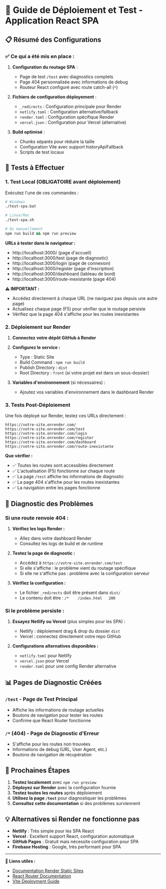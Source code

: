 # 🚀 Guide de Déploiement et Test - Application React SPA

## 📋 Résumé des Configurations

### ✅ Ce qui a été mis en place :

1. **Configuration du routage SPA** :
   - Page de test `/test` avec diagnostics complets
   - Page 404 personnalisée avec informations de debug
   - Routeur React configuré avec route catch-all (`*`)

2. **Fichiers de configuration déployement** :
   - `_redirects` : Configuration principale pour Render
   - `netlify.toml` : Configuration alternative/fallback
   - `render.toml` : Configuration spécifique Render
   - `vercel.json` : Configuration pour Vercel (alternative)

3. **Build optimisé** :
   - Chunks séparés pour réduire la taille
   - Configuration Vite avec support historyApiFallback
   - Scripts de test locaux

## 🧪 Tests à Effectuer

### 1. Test Local (OBLIGATOIRE avant déploiement)

Exécutez l'une de ces commandes :
```bash
# Windows
./test-spa.bat

# Linux/Mac
./test-spa.sh

# Ou manuellement
npm run build && npm run preview
```

**URLs à tester dans le navigateur :**
- http://localhost:3000/ (page d'accueil)
- http://localhost:3000/test (page de diagnostic)
- http://localhost:3000/login (page de connexion)
- http://localhost:3000/register (page d'inscription)
- http://localhost:3000/dashboard (tableau de bord)
- http://localhost:3000/route-inexistante (page 404)

**⚠️ IMPORTANT :** 
- Accédez directement à chaque URL (ne naviguez pas depuis une autre page)
- Actualisez chaque page (F5) pour vérifier que le routage persiste
- Vérifiez que la page 404 s'affiche pour les routes inexistantes

### 2. Déploiement sur Render

1. **Connectez votre dépôt GitHub à Render**
2. **Configurez le service :**
   - Type : Static Site
   - Build Command : `npm run build`
   - Publish Directory : `dist`
   - Root Directory : `front` (si votre projet est dans un sous-dossier)

3. **Variables d'environnement** (si nécessaires) :
   - Ajoutez vos variables d'environnement dans le dashboard Render

### 3. Tests Post-Déploiement

Une fois déployé sur Render, testez ces URLs directement :

```
https://votre-site.onrender.com/
https://votre-site.onrender.com/test
https://votre-site.onrender.com/login  
https://votre-site.onrender.com/register
https://votre-site.onrender.com/dashboard
https://votre-site.onrender.com/route-inexistante
```

**Que vérifier :**
- ✅ Toutes les routes sont accessibles directement
- ✅ L'actualisation (F5) fonctionne sur chaque route
- ✅ La page `/test` affiche les informations de diagnostic
- ✅ La page 404 s'affiche pour les routes inexistantes
- ✅ La navigation entre les pages fonctionne

## 🔧 Diagnostic des Problèmes

### Si une route renvoie 404 :

1. **Vérifiez les logs Render :**
   - Allez dans votre dashboard Render
   - Consultez les logs de build et de runtime

2. **Testez la page de diagnostic :**
   - Accédez à `https://votre-site.onrender.com/test`
   - Si elle s'affiche : le problème vient du routage spécifique
   - Si elle ne s'affiche pas : problème avec la configuration serveur

3. **Vérifiez la configuration :**
   - Le fichier `_redirects` doit être présent dans `dist/`
   - Le contenu doit être : `/*    /index.html   200`

### Si le problème persiste :

1. **Essayez Netlify ou Vercel** (plus simples pour les SPA) :
   - Netlify : déploiement drag & drop du dossier `dist`
   - Vercel : connectez directement votre repo GitHub

2. **Configurations alternatives disponibles :**
   - `netlify.toml` pour Netlify
   - `vercel.json` pour Vercel
   - `render.toml` pour une config Render alternative

## 📊 Pages de Diagnostic Créées

### `/test` - Page de Test Principal
- Affiche les informations de routage actuelles
- Boutons de navigation pour tester les routes
- Confirme que React Router fonctionne

### `/*` (404) - Page de Diagnostic d'Erreur  
- S'affiche pour les routes non trouvées
- Informations de debug (URL, User Agent, etc.)
- Boutons de navigation de récupération

## 🎯 Prochaines Étapes

1. **Testez localement** avec `npm run preview`
2. **Déployez sur Render** avec la configuration fournie
3. **Testez toutes les routes** après déploiement
4. **Utilisez la page `/test`** pour diagnostiquer les problèmes
5. **Consultez cette documentation** si des problèmes surviennent

## 💡 Alternatives si Render ne fonctionne pas

- **Netlify** : Très simple pour les SPA React
- **Vercel** : Excellent support React, configuration automatique
- **GitHub Pages** : Gratuit mais nécessite configuration pour SPA
- **Firebase Hosting** : Google, très performant pour SPA

---

**🔗 Liens utiles :**
- [Documentation Render Static Sites](https://render.com/docs/static-sites)
- [React Router Documentation](https://reactrouter.com/)
- [Vite Deployment Guide](https://vitejs.dev/guide/static-deploy.html)
